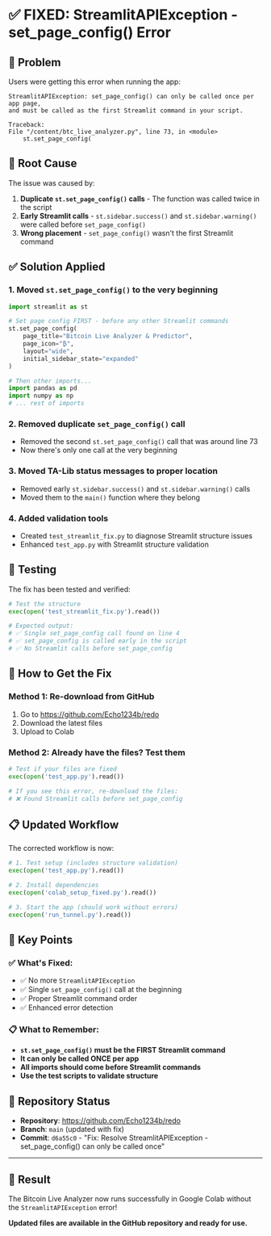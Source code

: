 # ✅ FIXED: StreamlitAPIException - set_page_config() Error

## 🚨 **Problem**
Users were getting this error when running the app:
```
StreamlitAPIException: set_page_config() can only be called once per app page, 
and must be called as the first Streamlit command in your script.

Traceback:
File "/content/btc_live_analyzer.py", line 73, in <module>
    st.set_page_config( 
```

## 🔧 **Root Cause**
The issue was caused by:
1. **Duplicate `st.set_page_config()` calls** - The function was called twice in the script
2. **Early Streamlit calls** - `st.sidebar.success()` and `st.sidebar.warning()` were called before `set_page_config()`
3. **Wrong placement** - `set_page_config()` wasn't the first Streamlit command

## ✅ **Solution Applied**

### **1. Moved `st.set_page_config()` to the very beginning**
```python
import streamlit as st

# Set page config FIRST - before any other Streamlit commands
st.set_page_config(
    page_title="Bitcoin Live Analyzer & Predictor",
    page_icon="₿",
    layout="wide",
    initial_sidebar_state="expanded"
)

# Then other imports...
import pandas as pd
import numpy as np
# ... rest of imports
```

### **2. Removed duplicate `set_page_config()` call**
- Removed the second `st.set_page_config()` call that was around line 73
- Now there's only one call at the very beginning

### **3. Moved TA-Lib status messages to proper location**
- Removed early `st.sidebar.success()` and `st.sidebar.warning()` calls
- Moved them to the `main()` function where they belong

### **4. Added validation tools**
- Created `test_streamlit_fix.py` to diagnose Streamlit structure issues
- Enhanced `test_app.py` with Streamlit structure validation

## 🧪 **Testing**

The fix has been tested and verified:
```python
# Test the structure
exec(open('test_streamlit_fix.py').read())

# Expected output:
# ✅ Single set_page_config call found on line 4
# ✅ set_page_config is called early in the script
# ✅ No Streamlit calls before set_page_config
```

## 🚀 **How to Get the Fix**

### **Method 1: Re-download from GitHub**
1. Go to https://github.com/Echo1234b/redo
2. Download the latest files
3. Upload to Colab

### **Method 2: Already have the files? Test them**
```python
# Test if your files are fixed
exec(open('test_app.py').read())

# If you see this error, re-download the files:
# ❌ Found Streamlit calls before set_page_config
```

## 📋 **Updated Workflow**

The corrected workflow is now:
```python
# 1. Test setup (includes structure validation)
exec(open('test_app.py').read())

# 2. Install dependencies
exec(open('colab_setup_fixed.py').read())

# 3. Start the app (should work without errors)
exec(open('run_tunnel.py').read())
```

## 🎯 **Key Points**

### **✅ What's Fixed:**
- ✅ No more `StreamlitAPIException`
- ✅ Single `set_page_config()` call at the beginning
- ✅ Proper Streamlit command order
- ✅ Enhanced error detection

### **📋 What to Remember:**
- **`st.set_page_config()` must be the FIRST Streamlit command**
- **It can only be called ONCE per app**
- **All imports should come before Streamlit commands**
- **Use the test scripts to validate structure**

## 🔗 **Repository Status**
- **Repository**: https://github.com/Echo1234b/redo
- **Branch**: `main` (updated with fix)
- **Commit**: `d6a55c0` - "Fix: Resolve StreamlitAPIException - set_page_config() can only be called once"

---

## 🎉 **Result**
The Bitcoin Live Analyzer now runs successfully in Google Colab without the `StreamlitAPIException` error!

**Updated files are available in the GitHub repository and ready for use.**